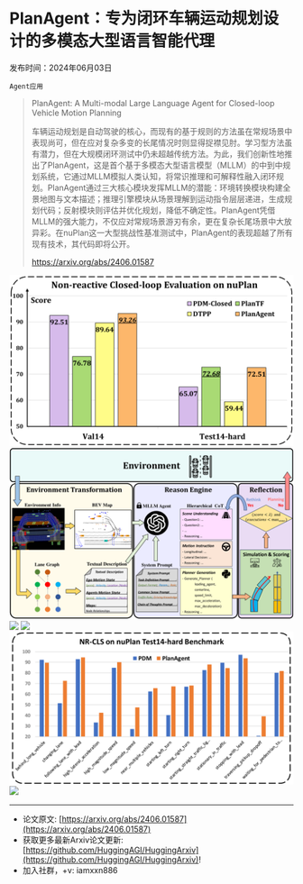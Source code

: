 # PlanAgent：专为闭环车辆运动规划设计的多模态大型语言智能代理
发布时间：2024年06月03日

`Agent应用`
> PlanAgent: A Multi-modal Large Language Agent for Closed-loop Vehicle Motion Planning
>
> 车辆运动规划是自动驾驶的核心，而现有的基于规则的方法虽在常规场景中表现尚可，但在应对复杂多变的长尾情况时则显得捉襟见肘。学习型方法虽有潜力，但在大规模闭环测试中仍未超越传统方法。为此，我们创新性地推出了PlanAgent，这是首个基于多模态大型语言模型（MLLM）的中到中规划系统，它通过MLLM模拟人类认知，将常识推理和可解释性融入闭环规划。PlanAgent通过三大核心模块发挥MLLM的潜能：环境转换模块构建全景地图与文本描述；推理引擎模块从场景理解到运动指令层层递进，生成规划代码；反射模块则评估并优化规划，降低不确定性。PlanAgent凭借MLLM的强大能力，不仅应对常规场景游刃有余，更在复杂长尾场景中大放异彩。在nuPlan这一大型挑战性基准测试中，PlanAgent的表现超越了所有现有技术，其代码即将公开。
>
> https://arxiv.org/abs/2406.01587

![](https://raw.githubusercontent.com/HuggingAGI/HuggingArxiv/main/paper_images/2406.01587/x1.png)
![](https://raw.githubusercontent.com/HuggingAGI/HuggingArxiv/main/paper_images/2406.01587/x2.png)
![](https://raw.githubusercontent.com/HuggingAGI/HuggingArxiv/main/paper_images/2406.01587/x3.png)
![](https://raw.githubusercontent.com/HuggingAGI/HuggingArxiv/main/paper_images/2406.01587/x4.png)
![](https://raw.githubusercontent.com/HuggingAGI/HuggingArxiv/main/paper_images/2406.01587/x5.png)
![](https://raw.githubusercontent.com/HuggingAGI/HuggingArxiv/main/paper_images/2406.01587/x6.png)

<hr />

- 论文原文: [https://arxiv.org/abs/2406.01587](https://arxiv.org/abs/2406.01587)
- 获取更多最新Arxiv论文更新: [https://github.com/HuggingAGI/HuggingArxiv](https://github.com/HuggingAGI/HuggingArxiv)!
- 加入社群，+v: iamxxn886